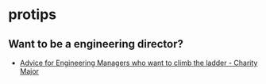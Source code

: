 # protips


## Want to be a engineering director?
- [Advice for Engineering Managers who want to climb the ladder - Charity Major](https://charity.wtf/2022/06/13/advice-for-engineering-managers-who-want-to-climb-the-ladder/)


